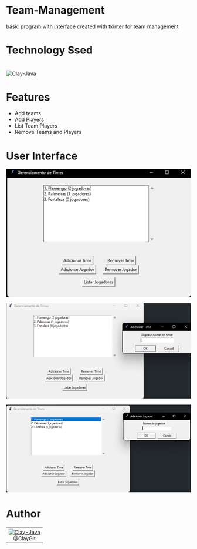 # Team-Management
 basic program with interface created with tkinter for team management
 
# Technology Ssed

<div style="display: inline_block"><br>
  <img align="center" alt="Clay-Java" height="120" width="130" src="https://cdn.jsdelivr.net/gh/devicons/devicon@latest/icons/python/python-original-wordmark.svg">

</div>

# Features
* Add teams
* Add Players
* List Team Players
* Remove Teams and Players

# User Interface
![Star](https://github.com/Clayssongit/Team-Management/blob/main/Captura%20de%20tela%202024-09-28%20150824.png)

![Times](https://github.com/Clayssongit/Team-Management/blob/main/Captura%20de%20tela%202024-09-28%20150854.png)

![Players](https://github.com/Clayssongit/Team-Management/blob/main/Captura%20de%20tela%202024-09-28%20150910.png)

# Author
<div align="center">
  <table>
    <tr>
      <td align="center">
        <a href="https://github.com/Clayssongit">
          <img align="center" alt="Clay-Java" height="120" width="120" src="https://avatars.githubusercontent.com/u/125624143?v=4">
        </a>
        <br>
        @ClayGit
      </td>
    </tr>
  </table>
</div>





